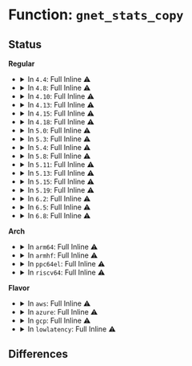 # Function: <code>gnet_stats_copy</code>

## Status
<b>Regular</b>
<ul>
<li>
<details>
<summary>In <code>4.4</code>: Full Inline ⚠️</summary>

**Collision:** Unique Static

**Inline:** Full

**Transformation:** False

**Instances:**

```
In net/core/gen_stats.c (ffffffff8170ef8a)
Location: net/core/gen_stats.c:28
Inline: True
Inline callers:
  - net/core/gen_stats.c:gnet_stats_start_copy_compat
  - net/core/gen_stats.c:gnet_stats_copy_basic
  - net/core/gen_stats.c:gnet_stats_copy_queue
  - net/core/gen_stats.c:gnet_stats_finish_copy
  - net/core/gen_stats.c:gnet_stats_finish_copy
```
</details>
</li>
<li>
<details>
<summary>In <code>4.8</code>: Full Inline ⚠️</summary>

**Collision:** Unique Static

**Inline:** Full

**Transformation:** False

**Instances:**

```
In net/core/gen_stats.c (ffffffff81776bde)
Location: net/core/gen_stats.c:28
Inline: True
Inline callers:
  - net/core/gen_stats.c:gnet_stats_finish_copy
  - net/core/gen_stats.c:gnet_stats_finish_copy
  - net/core/gen_stats.c:gnet_stats_copy_queue
  - net/core/gen_stats.c:gnet_stats_copy_basic
  - net/core/gen_stats.c:gnet_stats_start_copy_compat
```
</details>
</li>
<li>
<details>
<summary>In <code>4.10</code>: Full Inline ⚠️</summary>

**Collision:** Unique Static

**Inline:** Full

**Transformation:** False

**Instances:**

```
In net/core/gen_stats.c (ffffffff817a3f4e)
Location: net/core/gen_stats.c:28
Inline: True
Inline callers:
  - net/core/gen_stats.c:gnet_stats_finish_copy
  - net/core/gen_stats.c:gnet_stats_finish_copy
  - net/core/gen_stats.c:gnet_stats_copy_queue
  - net/core/gen_stats.c:gnet_stats_copy_rate_est
  - net/core/gen_stats.c:gnet_stats_copy_rate_est
  - net/core/gen_stats.c:gnet_stats_copy_basic
  - net/core/gen_stats.c:gnet_stats_start_copy_compat
```
</details>
</li>
<li>
<details>
<summary>In <code>4.13</code>: Full Inline ⚠️</summary>

**Collision:** Unique Static

**Inline:** Full

**Transformation:** False

**Instances:**

```
In net/core/gen_stats.c (ffffffff817c209e)
Location: net/core/gen_stats.c:28
Inline: True
Inline callers:
  - net/core/gen_stats.c:gnet_stats_finish_copy
  - net/core/gen_stats.c:gnet_stats_finish_copy
  - net/core/gen_stats.c:gnet_stats_copy_queue
  - net/core/gen_stats.c:gnet_stats_copy_rate_est
  - net/core/gen_stats.c:gnet_stats_copy_rate_est
  - net/core/gen_stats.c:gnet_stats_copy_basic
```
</details>
</li>
<li>
<details>
<summary>In <code>4.15</code>: Full Inline ⚠️</summary>

**Collision:** Unique Static

**Inline:** Full

**Transformation:** False

**Instances:**

```
In net/core/gen_stats.c (ffffffff8183ba9e)
Location: net/core/gen_stats.c:28
Inline: True
Inline callers:
  - net/core/gen_stats.c:gnet_stats_finish_copy
  - net/core/gen_stats.c:gnet_stats_finish_copy
  - net/core/gen_stats.c:gnet_stats_copy_queue
  - net/core/gen_stats.c:gnet_stats_copy_rate_est
  - net/core/gen_stats.c:gnet_stats_copy_rate_est
  - net/core/gen_stats.c:gnet_stats_copy_basic
```
</details>
</li>
<li>
<details>
<summary>In <code>4.18</code>: Full Inline ⚠️</summary>

**Collision:** Unique Static

**Inline:** Full

**Transformation:** False

**Instances:**

```
In net/core/gen_stats.c (ffffffff8188621e)
Location: net/core/gen_stats.c:28
Inline: True
Inline callers:
  - net/core/gen_stats.c:gnet_stats_finish_copy
  - net/core/gen_stats.c:gnet_stats_finish_copy
  - net/core/gen_stats.c:gnet_stats_copy_queue
  - net/core/gen_stats.c:gnet_stats_copy_rate_est
  - net/core/gen_stats.c:gnet_stats_copy_rate_est
  - net/core/gen_stats.c:gnet_stats_copy_basic
```
</details>
</li>
<li>
<details>
<summary>In <code>5.0</code>: Full Inline ⚠️</summary>

**Collision:** Unique Static

**Inline:** Full

**Transformation:** False

**Instances:**

```
In net/core/gen_stats.c (ffffffff818a699e)
Location: net/core/gen_stats.c:28
Inline: True
Inline callers:
  - net/core/gen_stats.c:gnet_stats_finish_copy
  - net/core/gen_stats.c:gnet_stats_finish_copy
  - net/core/gen_stats.c:gnet_stats_finish_copy
  - net/core/gen_stats.c:gnet_stats_copy_queue
  - net/core/gen_stats.c:gnet_stats_copy_queue
  - net/core/gen_stats.c:gnet_stats_copy_rate_est
  - net/core/gen_stats.c:gnet_stats_copy_rate_est
  - net/core/gen_stats.c:gnet_stats_copy_rate_est
  - net/core/gen_stats.c:___gnet_stats_copy_basic
  - net/core/gen_stats.c:___gnet_stats_copy_basic
```
</details>
</li>
<li>
<details>
<summary>In <code>5.3</code>: Full Inline ⚠️</summary>

**Collision:** Unique Static

**Inline:** Full

**Transformation:** False

**Instances:**

```
In net/core/gen_stats.c (ffffffff818f1e0e)
Location: net/core/gen_stats.c:24
Inline: True
Inline callers:
  - net/core/gen_stats.c:gnet_stats_finish_copy
  - net/core/gen_stats.c:gnet_stats_finish_copy
  - net/core/gen_stats.c:gnet_stats_finish_copy
  - net/core/gen_stats.c:gnet_stats_copy_queue
  - net/core/gen_stats.c:gnet_stats_copy_queue
  - net/core/gen_stats.c:gnet_stats_copy_rate_est
  - net/core/gen_stats.c:gnet_stats_copy_rate_est
  - net/core/gen_stats.c:gnet_stats_copy_rate_est
  - net/core/gen_stats.c:___gnet_stats_copy_basic
  - net/core/gen_stats.c:___gnet_stats_copy_basic
```
</details>
</li>
<li>
<details>
<summary>In <code>5.4</code>: Full Inline ⚠️</summary>

**Collision:** Unique Static

**Inline:** Full

**Transformation:** False

**Instances:**

```
In net/core/gen_stats.c (ffffffff81923d5e)
Location: net/core/gen_stats.c:24
Inline: True
Inline callers:
  - net/core/gen_stats.c:gnet_stats_finish_copy
  - net/core/gen_stats.c:gnet_stats_finish_copy
  - net/core/gen_stats.c:gnet_stats_finish_copy
  - net/core/gen_stats.c:gnet_stats_copy_queue
  - net/core/gen_stats.c:gnet_stats_copy_queue
  - net/core/gen_stats.c:gnet_stats_copy_rate_est
  - net/core/gen_stats.c:gnet_stats_copy_rate_est
  - net/core/gen_stats.c:gnet_stats_copy_rate_est
  - net/core/gen_stats.c:___gnet_stats_copy_basic
  - net/core/gen_stats.c:___gnet_stats_copy_basic
```
</details>
</li>
<li>
<details>
<summary>In <code>5.8</code>: Full Inline ⚠️</summary>

**Collision:** Unique Static

**Inline:** Full

**Transformation:** False

**Instances:**

```
In net/core/gen_stats.c (ffffffff819f7791)
Location: net/core/gen_stats.c:24
Inline: True
Inline callers:
  - net/core/gen_stats.c:gnet_stats_finish_copy
  - net/core/gen_stats.c:gnet_stats_finish_copy
  - net/core/gen_stats.c:gnet_stats_finish_copy
  - net/core/gen_stats.c:gnet_stats_copy_app
  - net/core/gen_stats.c:gnet_stats_copy_app
  - net/core/gen_stats.c:gnet_stats_copy_queue
  - net/core/gen_stats.c:gnet_stats_copy_queue
  - net/core/gen_stats.c:gnet_stats_copy_rate_est
  - net/core/gen_stats.c:gnet_stats_copy_rate_est
  - net/core/gen_stats.c:gnet_stats_copy_rate_est
  - net/core/gen_stats.c:___gnet_stats_copy_basic
  - net/core/gen_stats.c:___gnet_stats_copy_basic
  - net/core/gen_stats.c:___gnet_stats_copy_basic
  - net/core/gen_stats.c:gnet_stats_start_copy_compat
  - net/core/gen_stats.c:gnet_stats_start_copy_compat
```
</details>
</li>
<li>
<details>
<summary>In <code>5.11</code>: Full Inline ⚠️</summary>

**Collision:** Unique Static

**Inline:** Full

**Transformation:** False

**Instances:**

```
In net/core/gen_stats.c (ffffffff819f7201)
Location: net/core/gen_stats.c:24
Inline: True
Inline callers:
  - net/core/gen_stats.c:gnet_stats_finish_copy
  - net/core/gen_stats.c:gnet_stats_finish_copy
  - net/core/gen_stats.c:gnet_stats_finish_copy
  - net/core/gen_stats.c:gnet_stats_copy_app
  - net/core/gen_stats.c:gnet_stats_copy_app
  - net/core/gen_stats.c:gnet_stats_copy_queue
  - net/core/gen_stats.c:gnet_stats_copy_queue
  - net/core/gen_stats.c:gnet_stats_copy_rate_est
  - net/core/gen_stats.c:gnet_stats_copy_rate_est
  - net/core/gen_stats.c:gnet_stats_copy_rate_est
  - net/core/gen_stats.c:___gnet_stats_copy_basic
  - net/core/gen_stats.c:___gnet_stats_copy_basic
  - net/core/gen_stats.c:___gnet_stats_copy_basic
  - net/core/gen_stats.c:gnet_stats_start_copy_compat
  - net/core/gen_stats.c:gnet_stats_start_copy_compat
```
</details>
</li>
<li>
<details>
<summary>In <code>5.13</code>: Full Inline ⚠️</summary>

**Collision:** Unique Static

**Inline:** Full

**Transformation:** False

**Instances:**

```
In net/core/gen_stats.c (ffffffff819dd3c2)
Location: net/core/gen_stats.c:24
Inline: True
Inline callers:
  - net/core/gen_stats.c:gnet_stats_finish_copy
  - net/core/gen_stats.c:gnet_stats_finish_copy
  - net/core/gen_stats.c:gnet_stats_finish_copy
  - net/core/gen_stats.c:gnet_stats_finish_copy
  - net/core/gen_stats.c:gnet_stats_copy_app
  - net/core/gen_stats.c:gnet_stats_copy_app
  - net/core/gen_stats.c:gnet_stats_copy_queue
  - net/core/gen_stats.c:gnet_stats_copy_queue
  - net/core/gen_stats.c:gnet_stats_copy_rate_est
  - net/core/gen_stats.c:gnet_stats_copy_rate_est
  - net/core/gen_stats.c:gnet_stats_copy_rate_est
  - net/core/gen_stats.c:___gnet_stats_copy_basic
  - net/core/gen_stats.c:___gnet_stats_copy_basic
  - net/core/gen_stats.c:___gnet_stats_copy_basic
  - net/core/gen_stats.c:gnet_stats_start_copy_compat
  - net/core/gen_stats.c:gnet_stats_start_copy_compat
```
</details>
</li>
<li>
<details>
<summary>In <code>5.15</code>: Full Inline ⚠️</summary>

**Collision:** Unique Static

**Inline:** Full

**Transformation:** False

**Instances:**

```
In net/core/gen_stats.c (ffffffff81a8d652)
Location: net/core/gen_stats.c:24
Inline: True
Inline callers:
  - net/core/gen_stats.c:gnet_stats_finish_copy
  - net/core/gen_stats.c:gnet_stats_finish_copy
  - net/core/gen_stats.c:gnet_stats_finish_copy
  - net/core/gen_stats.c:gnet_stats_finish_copy
  - net/core/gen_stats.c:gnet_stats_copy_app
  - net/core/gen_stats.c:gnet_stats_copy_app
  - net/core/gen_stats.c:gnet_stats_copy_queue
  - net/core/gen_stats.c:gnet_stats_copy_queue
  - net/core/gen_stats.c:gnet_stats_copy_rate_est
  - net/core/gen_stats.c:gnet_stats_copy_rate_est
  - net/core/gen_stats.c:gnet_stats_copy_rate_est
  - net/core/gen_stats.c:___gnet_stats_copy_basic
  - net/core/gen_stats.c:___gnet_stats_copy_basic
  - net/core/gen_stats.c:___gnet_stats_copy_basic
  - net/core/gen_stats.c:gnet_stats_start_copy_compat
  - net/core/gen_stats.c:gnet_stats_start_copy_compat
```
</details>
</li>
<li>
<details>
<summary>In <code>5.19</code>: Full Inline ⚠️</summary>

**Collision:** Unique Static

**Inline:** Full

**Transformation:** False

**Instances:**

```
In net/core/gen_stats.c (ffffffff81c03030)
Location: net/core/gen_stats.c:24
Inline: True
Inline callers:
  - net/core/gen_stats.c:gnet_stats_finish_copy
  - net/core/gen_stats.c:gnet_stats_finish_copy
  - net/core/gen_stats.c:gnet_stats_finish_copy
  - net/core/gen_stats.c:gnet_stats_copy_app
  - net/core/gen_stats.c:gnet_stats_copy_app
  - net/core/gen_stats.c:gnet_stats_copy_queue
  - net/core/gen_stats.c:gnet_stats_copy_queue
  - net/core/gen_stats.c:gnet_stats_copy_rate_est
  - net/core/gen_stats.c:gnet_stats_copy_rate_est
  - net/core/gen_stats.c:gnet_stats_copy_rate_est
  - net/core/gen_stats.c:gnet_stats_start_copy_compat
  - net/core/gen_stats.c:gnet_stats_start_copy_compat
```
</details>
</li>
<li>
<details>
<summary>In <code>6.2</code>: Full Inline ⚠️</summary>

**Collision:** Unique Static

**Inline:** Full

**Transformation:** False

**Instances:**

```
In net/core/gen_stats.c (ffffffff81db26a0)
Location: net/core/gen_stats.c:24
Inline: True
Inline callers:
  - net/core/gen_stats.c:gnet_stats_finish_copy
  - net/core/gen_stats.c:gnet_stats_finish_copy
  - net/core/gen_stats.c:gnet_stats_finish_copy
  - net/core/gen_stats.c:gnet_stats_copy_app
  - net/core/gen_stats.c:gnet_stats_copy_app
  - net/core/gen_stats.c:gnet_stats_copy_queue
  - net/core/gen_stats.c:gnet_stats_copy_queue
  - net/core/gen_stats.c:gnet_stats_copy_rate_est
  - net/core/gen_stats.c:gnet_stats_copy_rate_est
  - net/core/gen_stats.c:gnet_stats_copy_rate_est
  - net/core/gen_stats.c:gnet_stats_start_copy_compat
  - net/core/gen_stats.c:gnet_stats_start_copy_compat
```
</details>
</li>
<li>
<details>
<summary>In <code>6.5</code>: Full Inline ⚠️</summary>

**Collision:** Unique Static

**Inline:** Full

**Transformation:** False

**Instances:**

```
In net/core/gen_stats.c (ffffffff81e22c70)
Location: net/core/gen_stats.c:24
Inline: True
Inline callers:
  - net/core/gen_stats.c:gnet_stats_finish_copy
  - net/core/gen_stats.c:gnet_stats_finish_copy
  - net/core/gen_stats.c:gnet_stats_finish_copy
  - net/core/gen_stats.c:gnet_stats_copy_app
  - net/core/gen_stats.c:gnet_stats_copy_app
  - net/core/gen_stats.c:gnet_stats_copy_queue
  - net/core/gen_stats.c:gnet_stats_copy_queue
  - net/core/gen_stats.c:gnet_stats_copy_rate_est
  - net/core/gen_stats.c:gnet_stats_copy_rate_est
  - net/core/gen_stats.c:gnet_stats_copy_rate_est
  - net/core/gen_stats.c:gnet_stats_start_copy_compat
  - net/core/gen_stats.c:gnet_stats_start_copy_compat
```
</details>
</li>
<li>
<details>
<summary>In <code>6.8</code>: Full Inline ⚠️</summary>

**Collision:** Unique Static

**Inline:** Full

**Transformation:** False

**Instances:**

```
In net/core/gen_stats.c (ffffffff81ee0bb0)
Location: net/core/gen_stats.c:24
Inline: True
Inline callers:
  - net/core/gen_stats.c:gnet_stats_finish_copy
  - net/core/gen_stats.c:gnet_stats_finish_copy
  - net/core/gen_stats.c:gnet_stats_finish_copy
  - net/core/gen_stats.c:gnet_stats_copy_app
  - net/core/gen_stats.c:gnet_stats_copy_app
  - net/core/gen_stats.c:gnet_stats_copy_queue
  - net/core/gen_stats.c:gnet_stats_copy_queue
  - net/core/gen_stats.c:gnet_stats_copy_rate_est
  - net/core/gen_stats.c:gnet_stats_copy_rate_est
  - net/core/gen_stats.c:gnet_stats_copy_rate_est
  - net/core/gen_stats.c:gnet_stats_start_copy_compat
  - net/core/gen_stats.c:gnet_stats_start_copy_compat
```
</details>
</li>
</ul>
<b>Arch</b>
<ul>
<li>
<details>
<summary>In <code>arm64</code>: Full Inline ⚠️</summary>

**Collision:** Unique Static

**Inline:** Full

**Transformation:** False

**Instances:**

```
In net/core/gen_stats.c (ffff800010bbf4e0)
Location: net/core/gen_stats.c:24
Inline: True
Inline callers:
  - net/core/gen_stats.c:gnet_stats_finish_copy
  - net/core/gen_stats.c:gnet_stats_finish_copy
  - net/core/gen_stats.c:gnet_stats_finish_copy
  - net/core/gen_stats.c:gnet_stats_copy_queue
  - net/core/gen_stats.c:gnet_stats_copy_queue
  - net/core/gen_stats.c:gnet_stats_copy_rate_est
  - net/core/gen_stats.c:gnet_stats_copy_rate_est
  - net/core/gen_stats.c:gnet_stats_copy_rate_est
  - net/core/gen_stats.c:___gnet_stats_copy_basic
  - net/core/gen_stats.c:___gnet_stats_copy_basic
  - net/core/gen_stats.c:gnet_stats_start_copy_compat
  - net/core/gen_stats.c:gnet_stats_start_copy_compat
```
</details>
</li>
<li>
<details>
<summary>In <code>armhf</code>: Full Inline ⚠️</summary>

**Collision:** Unique Static

**Inline:** Full

**Transformation:** False

**Instances:**

```
In net/core/gen_stats.c (c0cdaf88)
Location: net/core/gen_stats.c:24
Inline: True
Inline callers:
  - net/core/gen_stats.c:gnet_stats_finish_copy
  - net/core/gen_stats.c:gnet_stats_finish_copy
  - net/core/gen_stats.c:gnet_stats_finish_copy
  - net/core/gen_stats.c:gnet_stats_copy_queue
  - net/core/gen_stats.c:gnet_stats_copy_queue
  - net/core/gen_stats.c:gnet_stats_copy_rate_est
  - net/core/gen_stats.c:gnet_stats_copy_rate_est
  - net/core/gen_stats.c:gnet_stats_copy_rate_est
  - net/core/gen_stats.c:gnet_stats_copy_rate_est
  - net/core/gen_stats.c:___gnet_stats_copy_basic
  - net/core/gen_stats.c:___gnet_stats_copy_basic
```
</details>
</li>
<li>
<details>
<summary>In <code>ppc64el</code>: Full Inline ⚠️</summary>

**Collision:** Unique Static

**Inline:** Full

**Transformation:** False

**Instances:**

```
In net/core/gen_stats.c (c000000000c987fc)
Location: net/core/gen_stats.c:24
Inline: True
Inline callers:
  - net/core/gen_stats.c:gnet_stats_finish_copy
  - net/core/gen_stats.c:gnet_stats_finish_copy
  - net/core/gen_stats.c:gnet_stats_finish_copy
  - net/core/gen_stats.c:gnet_stats_copy_queue
  - net/core/gen_stats.c:gnet_stats_copy_queue
  - net/core/gen_stats.c:gnet_stats_copy_rate_est
  - net/core/gen_stats.c:gnet_stats_copy_rate_est
  - net/core/gen_stats.c:gnet_stats_copy_rate_est
  - net/core/gen_stats.c:___gnet_stats_copy_basic
  - net/core/gen_stats.c:___gnet_stats_copy_basic
```
</details>
</li>
<li>
<details>
<summary>In <code>riscv64</code>: Full Inline ⚠️</summary>

**Collision:** Unique Static

**Inline:** Full

**Transformation:** False

**Instances:**

```
In net/core/gen_stats.c (ffffffe00074cf54)
Location: net/core/gen_stats.c:24
Inline: True
Inline callers:
  - net/core/gen_stats.c:gnet_stats_finish_copy
  - net/core/gen_stats.c:gnet_stats_finish_copy
  - net/core/gen_stats.c:gnet_stats_finish_copy
  - net/core/gen_stats.c:gnet_stats_copy_queue
  - net/core/gen_stats.c:gnet_stats_copy_queue
  - net/core/gen_stats.c:gnet_stats_copy_rate_est
  - net/core/gen_stats.c:gnet_stats_copy_rate_est
  - net/core/gen_stats.c:gnet_stats_copy_rate_est
  - net/core/gen_stats.c:___gnet_stats_copy_basic
  - net/core/gen_stats.c:___gnet_stats_copy_basic
```
</details>
</li>
</ul>
<b>Flavor</b>
<ul>
<li>
<details>
<summary>In <code>aws</code>: Full Inline ⚠️</summary>

**Collision:** Unique Static

**Inline:** Full

**Transformation:** False

**Instances:**

```
In net/core/gen_stats.c (ffffffff818c3d5e)
Location: net/core/gen_stats.c:24
Inline: True
Inline callers:
  - net/core/gen_stats.c:gnet_stats_finish_copy
  - net/core/gen_stats.c:gnet_stats_finish_copy
  - net/core/gen_stats.c:gnet_stats_finish_copy
  - net/core/gen_stats.c:gnet_stats_copy_queue
  - net/core/gen_stats.c:gnet_stats_copy_queue
  - net/core/gen_stats.c:gnet_stats_copy_rate_est
  - net/core/gen_stats.c:gnet_stats_copy_rate_est
  - net/core/gen_stats.c:gnet_stats_copy_rate_est
  - net/core/gen_stats.c:___gnet_stats_copy_basic
  - net/core/gen_stats.c:___gnet_stats_copy_basic
```
</details>
</li>
<li>
<details>
<summary>In <code>azure</code>: Full Inline ⚠️</summary>

**Collision:** Unique Static

**Inline:** Full

**Transformation:** False

**Instances:**

```
In net/core/gen_stats.c (ffffffff8187dc9e)
Location: net/core/gen_stats.c:24
Inline: True
Inline callers:
  - net/core/gen_stats.c:gnet_stats_finish_copy
  - net/core/gen_stats.c:gnet_stats_finish_copy
  - net/core/gen_stats.c:gnet_stats_finish_copy
  - net/core/gen_stats.c:gnet_stats_copy_queue
  - net/core/gen_stats.c:gnet_stats_copy_queue
  - net/core/gen_stats.c:gnet_stats_copy_rate_est
  - net/core/gen_stats.c:gnet_stats_copy_rate_est
  - net/core/gen_stats.c:gnet_stats_copy_rate_est
  - net/core/gen_stats.c:___gnet_stats_copy_basic
  - net/core/gen_stats.c:___gnet_stats_copy_basic
```
</details>
</li>
<li>
<details>
<summary>In <code>gcp</code>: Full Inline ⚠️</summary>

**Collision:** Unique Static

**Inline:** Full

**Transformation:** False

**Instances:**

```
In net/core/gen_stats.c (ffffffff81914d5e)
Location: net/core/gen_stats.c:24
Inline: True
Inline callers:
  - net/core/gen_stats.c:gnet_stats_finish_copy
  - net/core/gen_stats.c:gnet_stats_finish_copy
  - net/core/gen_stats.c:gnet_stats_finish_copy
  - net/core/gen_stats.c:gnet_stats_copy_queue
  - net/core/gen_stats.c:gnet_stats_copy_queue
  - net/core/gen_stats.c:gnet_stats_copy_rate_est
  - net/core/gen_stats.c:gnet_stats_copy_rate_est
  - net/core/gen_stats.c:gnet_stats_copy_rate_est
  - net/core/gen_stats.c:___gnet_stats_copy_basic
  - net/core/gen_stats.c:___gnet_stats_copy_basic
```
</details>
</li>
<li>
<details>
<summary>In <code>lowlatency</code>: Full Inline ⚠️</summary>

**Collision:** Unique Static

**Inline:** Full

**Transformation:** False

**Instances:**

```
In net/core/gen_stats.c (ffffffff81935f2e)
Location: net/core/gen_stats.c:24
Inline: True
Inline callers:
  - net/core/gen_stats.c:gnet_stats_finish_copy
  - net/core/gen_stats.c:gnet_stats_finish_copy
  - net/core/gen_stats.c:gnet_stats_finish_copy
  - net/core/gen_stats.c:gnet_stats_copy_queue
  - net/core/gen_stats.c:gnet_stats_copy_queue
  - net/core/gen_stats.c:gnet_stats_copy_rate_est
  - net/core/gen_stats.c:gnet_stats_copy_rate_est
  - net/core/gen_stats.c:gnet_stats_copy_rate_est
  - net/core/gen_stats.c:___gnet_stats_copy_basic
  - net/core/gen_stats.c:___gnet_stats_copy_basic
```
</details>
</li>
</ul>

## Differences
